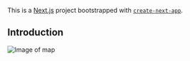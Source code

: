 This is a [Next.js](https://nextjs.org/) project bootstrapped with [`create-next-app`](https://github.com/vercel/next.js/tree/canary/packages/create-next-app).

## Introduction

![Image of map](https://pasteboard.co/B5im4ghj3fqU.png)
